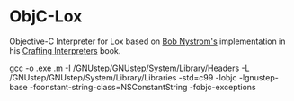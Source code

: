 # ObjC-Lox


Objective-C Interpreter for Lox based on [Bob Nystrom's](https://github.com/munificent) implementation in his [Crafting Interpreters](http://www.craftinginterpreters.com/)
book.


gcc -o <NAME>.exe <NAME>.m -I /GNUstep/GNUstep/System/Library/Headers -L /GNUstep/GNUstep/System/Library/Libraries -std=c99 -lobjc -lgnustep-base -fconstant-string-class=NSConstantString -fobjc-exceptions